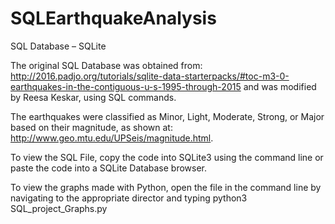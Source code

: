 # SQLEarthquakeAnalysis

SQL Database – SQLite

The original SQL Database was obtained from: http://2016.padjo.org/tutorials/sqlite-data-starterpacks/#toc-m3-0-earthquakes-in-the-contiguous-u-s-1995-through-2015
and was modified by Reesa Keskar, using SQL commands.
 
The earthquakes were classified as Minor, Light, Moderate, Strong, or Major based on their magnitude, as shown at: http://www.geo.mtu.edu/UPSeis/magnitude.html.

To view the SQL File, copy the code into SQLite3 using the command line or paste the code into a SQLite Database browser.

To view the graphs made with Python, open the file in the command line by navigating to the appropriate director and typing python3 SQL_project_Graphs.py
